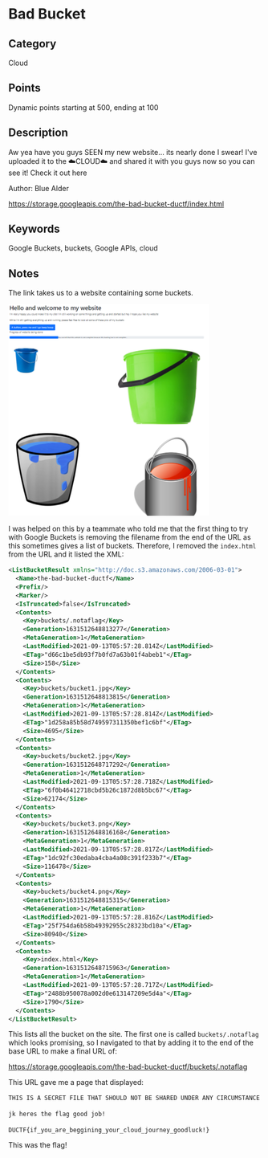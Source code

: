 # Bad Bucket

## Category
Cloud

## Points
Dynamic points starting at 500, ending at 100

## Description
Aw yea have you guys SEEN my new website... its nearly done I swear! I've uploaded it to the ☁️CLOUD☁️ and shared it with you guys now so you can see it! Check it out here

Author: Blue Alder

https://storage.googleapis.com/the-bad-bucket-ductf/index.html

## Keywords
Google Buckets, buckets, Google APIs, cloud

## Notes
The link takes us to a website containing some buckets.

<img src="bad-bucket-site.png" alt="Bad Buckets site" width="400"/>

I was helped on this by a teammate who told me that the first thing to try with Google Buckets is removing the filename from the end of the URL as this sometimes gives a list of buckets. Therefore, I removed the `index.html` from the URL and it listed the XML:
```xml
<ListBucketResult xmlns="http://doc.s3.amazonaws.com/2006-03-01">
  <Name>the-bad-bucket-ductf</Name>
  <Prefix/>
  <Marker/>
  <IsTruncated>false</IsTruncated>
  <Contents>
    <Key>buckets/.notaflag</Key>
    <Generation>1631512648813277</Generation>
    <MetaGeneration>1</MetaGeneration>
    <LastModified>2021-09-13T05:57:28.814Z</LastModified>
    <ETag>"d66c1be5db93f7b0fd7a63b01f4abeb1"</ETag>
    <Size>158</Size>
  </Contents>
  <Contents>
    <Key>buckets/bucket1.jpg</Key>
    <Generation>1631512648813815</Generation>
    <MetaGeneration>1</MetaGeneration>
    <LastModified>2021-09-13T05:57:28.814Z</LastModified>
    <ETag>"1d258a85b58d749597311350bef1c6bf"</ETag>
    <Size>4695</Size>
  </Contents>
  <Contents>
    <Key>buckets/bucket2.jpg</Key>
    <Generation>1631512648717292</Generation>
    <MetaGeneration>1</MetaGeneration>
    <LastModified>2021-09-13T05:57:28.718Z</LastModified>
    <ETag>"6f0b46412718cbd5b26c1872d8b5bc67"</ETag>
    <Size>62174</Size>
  </Contents>
  <Contents>
    <Key>buckets/bucket3.png</Key>
    <Generation>1631512648816168</Generation>
    <MetaGeneration>1</MetaGeneration>
    <LastModified>2021-09-13T05:57:28.817Z</LastModified>
    <ETag>"1dc92fc30edaba4cba4a08c391f233b7"</ETag>
    <Size>116478</Size>
  </Contents>
  <Contents>
    <Key>buckets/bucket4.png</Key>
    <Generation>1631512648815315</Generation>
    <MetaGeneration>1</MetaGeneration>
    <LastModified>2021-09-13T05:57:28.816Z</LastModified>
    <ETag>"25f754da6b58b49392955c28323bd10a"</ETag>
    <Size>80940</Size>
  </Contents>
  <Contents>
    <Key>index.html</Key>
    <Generation>1631512648715963</Generation>
    <MetaGeneration>1</MetaGeneration>
    <LastModified>2021-09-13T05:57:28.717Z</LastModified>
    <ETag>"2488b950078a002d0e613147209e5d4a"</ETag>
    <Size>1790</Size>
  </Contents>
</ListBucketResult>
```
This lists all the bucket on the site. The first one is called `buckets/.notaflag` which looks promising, so I navigated to that by adding it to the end of the base URL to make a final URL of:

https://storage.googleapis.com/the-bad-bucket-ductf/buckets/.notaflag

This URL gave me a page that displayed:
```
THIS IS A SECRET FILE THAT SHOULD NOT BE SHARED UNDER ANY CIRCUMSTANCE 

jk heres the flag good job!

DUCTF{if_you_are_beggining_your_cloud_journey_goodluck!}
```

This was the flag!